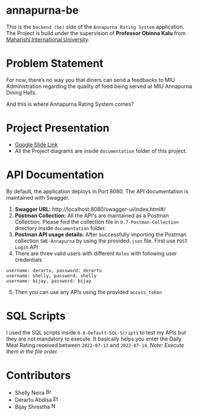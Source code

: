 # annapurna-be

This is the `backend (be)` side of the `Annapurna Rating System` application. The Project is build under the supervision of **Professor Obinna Kalu** from [Maharishi International University](https://miu.edu).

# Problem Statement
For now, there’s no way you that diners can send a feedbacks to MIU Administration regarding the quality of food being served at  MIU Annapurna Dining Halls.

And this is where Annapurna Rating System comes?

# Project Presentation

- [Google Slide Link](https://docs.google.com/presentation/d/e/2PACX-1vT-prp5o0SrX6VJyo3ilNlMvzmXBVDnNrmPTGy2RZUDAu12qeBrdISESRtOdfW5F9DdxE5MLAy3PWzh/pub?start=true&loop=true&delayms=3000)
- All the Project diagrams are inside `documentation` folder of this project.

# API Documentation
By default, the application deploys in Port 8080. The API documentation is maintained with Swagger.
1. **Swagger URL:** http://localhost:8080/swagger-ui/index.html#/
2. **Postman Collection:** All the API's are maintained as a Postman Collection. Please find the collection file in `0.7-Postman-Collection` directory inside `documentation` folder. 
3. **Postman API usage details:** After successfully importing the Postman collection `SWE-Annapurna` by using the provided`.json` file. 
      First use `POST Login` API
4. There are three valid users with different `Roles` with following user credentials 
  ```
  username: derartu, password: derartu
  username: shelly, password: shelly
  username: bijay, password: bijay
  ```
5. Then you can use any APIs using the provided `access_token`

# SQL Scripts
I used the SQL scripts inside `0.8-Default-SQL-Scripts` to test my APIs but they are not mandatory to execute.
It basically helps you enter the Daily Meal Rating received between `2022-07-13` and `2022-07-14`. _Note: Execute them in the file order._
# Contributors
-  Shelly Neira <img alt="Brazil Flag" src="https://upload.wikimedia.org/wikipedia/commons/thumb/4/4a/Brazilian_flag_icon_round.svg/1200px-Brazilian_flag_icon_round.svg.png" width="16" height="16">
-  Derartu Abdisa <img alt="Etheopia Flag" src="https://upload.wikimedia.org/wikipedia/commons/d/de/Flag_of_Ethiopia.jpg" width="16" height="16">
-  Bijay Shrestha <img alt="Nepal Flag" src="https://cdn-icons-png.flaticon.com/512/197/197387.png" width="16" height="16">

